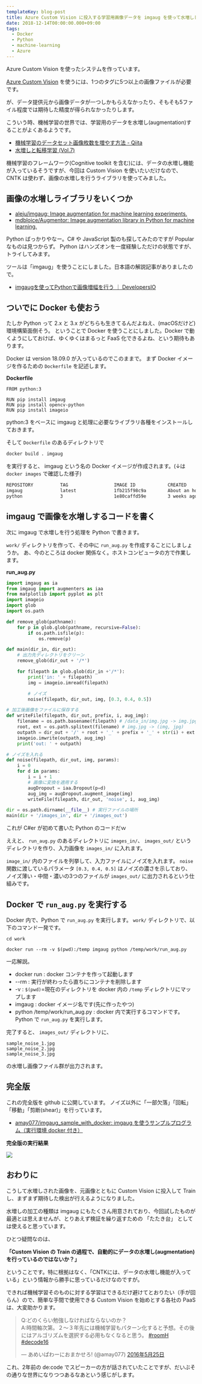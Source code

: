 ```yaml
---
templateKey: blog-post
title: Azure Custom Vision に投入する学習用画像データを imgaug を使って水増ししてみた
date: 2018-12-14T00:00:00.000+09:00
tags:
  - Docker
  - Python
  - machine-learning
  - Azure
---
```

Azure Custom Vision を使ったシステムを作っています。
<!--more-->

[Azure Custom Vision](https://azure.microsoft.com/ja-jp/services/cognitive-services/custom-vision-service/) を使うには、1つのタグに5つ以上の画像ファイルが必要です。

が、データ提供元から画像データが一つしかもらえなかったり、そもそも5ファイル程度では期待した精度が得られなかったりします。

こういう時、機械学習の世界では、学習用のデータを水増し(augmentation)することがよくあるようです。

* [機械学習のデータセット画像枚数を増やす方法 - Qiita](https://qiita.com/bohemian916/items/9630661cd5292240f8c7)
* [水増しと転移学習 (Vol.7)](https://products.sint.co.jp/aisia/blog/vol1-7)

機械学習のフレームワーク(Cognitive toolkit を含む)には、データの水増し機能が入っているそうですが、今回は Custom Vision を使いたいだけなので、CNTK は使わず、画像の水増しを行うライブラリを使ってみました。

## 画像の水増しライブラリをいくつか

* [aleju/imgaug: Image augmentation for machine learning experiments.](https://github.com/aleju/imgaug)
* [mdbloice/Augmentor: Image augmentation library in Python for machine learning.](https://github.com/mdbloice/Augmentor)

Python ばっかりやなー。C# や JavaScript 製のも探してみたのですが Popular なものは見つからず。
Python はハンズオンを一度経験しただけの状態ですが、トライしてみます。

ツールは「imgaug」を使うことにしました。日本語の解説記事がありましたので。

* [imgaugを使ってPythonで画像増幅を行う ｜ DevelopersIO](https://dev.classmethod.jp/etc/imgaug-introduction/)

## ついでに Docker も使おう

たしか Python って 2.x と 3.x がどちらも生きてるんだよねえ、(macOSだけど)環境構築面倒そう。
ということで Docker を使うことにしました。Docker で動くようにしておけば、ゆくゆくはまるっと FaaS 化できるよね、という期待もあります。

Docker は version 18.09.0 が入っているのでこのままで。
まず Docker イメージを作るための ``Dockerfile`` を記述します。

**Dockerfile**

```
FROM python:3

RUN pip install imgaug
RUN pip install opencv-python
RUN pip install imageio
```
python:3 をベースに imgaug と処理に必要なライブラリ各種をインストールしておきます。

そして ``Dockerfile`` のあるディレクトリで

```bash
docker build . imgaug
```

を実行すると、 imgaug という名の Docker イメージが作成されます。(↓は ``docker images`` で確認した様子)

```bash
REPOSITORY          TAG                 IMAGE ID            CREATED             SIZE
imgaug              latest              1fb215f98c9a        About an hour ago   1.41GB
python              3                   1e80caffd59e        3 weeks ago         923MB
```

## imgaug で画像を水増しするコードを書く

次に imgaug で水増しを行う処理を Python で書きます。

``work/`` ディレクトリを作って、その中に ``run_aug.py`` を作成することにしましょうか。
あ、今のところは docker 関係なく。ホストコンピュータの方で作業します。

**run_aug.py**

```python
import imgaug as ia
from imgaug import augmenters as iaa
from matplotlib import pyplot as plt
import imageio
import glob
import os.path

def remove_glob(pathname):
    for p in glob.glob(pathname, recursive=False):
        if os.path.isfile(p):
            os.remove(p)

def main(dir_in, dir_out):
    # 出力先ディレクトリをクリーン
    remove_glob(dir_out + '/*')

    for filepath in glob.glob(dir_in +'/*'):
        print('in: ' + filepath)
        img = imageio.imread(filepath)

        # ノイズ
        noise(filepath, dir_out, img, [0.3, 0.4, 0.5])

# 加工後画像をファイルに保存する
def writeFile(filepath, dir_out, prefix, i, aug_img):
    filename = os.path.basename(filepath) # /data_in/img.jpg -> img.jpg
    root, ext = os.path.splitext(filename) # img.jpg -> (img, jpg)
    outpath = dir_out + '/' + root + '_' + prefix + '_' + str(i) + ext
    imageio.imwrite(outpath, aug_img)
    print('out: ' + outpath)

# ノイズを入れる
def noise(filepath, dir_out, img, params):
    i = 0
    for d in params:
        i = i + 1
        # 画像に変換を適用する
        augDropout = iaa.Dropout(p=d)
        aug_img = augDropout.augment_image(img)
        writeFile(filepath, dir_out, 'noise', i, aug_img)

dir = os.path.dirname(__file__) # 実行ファイルの場所
main(dir + '/images_in', dir + '/images_out')
```

これが C#er が初めて書いた Python のコードだｗ

ええと、 ``run_aug.py`` のあるディレクトリに ``images_in/``、 ``images_out/`` というディレクトリを作り、入力画像を ``images_in/`` に入れます。

``image_in/`` 内のファイルを列挙して、入力ファイルにノイズを入れます。 ``noise`` 関数に渡しているパラメータ ``[0.3, 0.4, 0.5]`` はノイズの濃さを示しており、ノイズ薄い・中間・濃いの3つのファイルが ``images_out/`` に出力されるという仕組みです。

## Docker で ``run_aug.py`` を実行する

Docker 内で、Python で ``run_aug.py`` を実行します。
``work/`` ディレクトリで、以下のコマンド一発です。

```
cd work

docker run --rm -v $(pwd):/temp imgaug python /temp/work/run_aug.py
```

一応解説。

* docker run : docker コンテナを作って起動します
* --rm : 実行が終わったら直ちにコンテナを削除します
* -v : ``$(pwd)``=現在のディレクトリを docker 内の ``/temp`` ディレクトリにマップします
* imgaug : docker イメージ名です(先に作ったやつ)
* python /temp/work/run_aug.py : docker 内で実行するコマンドです。Python で ``run_aug.py`` を実行します。

完了すると、 ``images_out/`` ディレクトリに、

```
sample_noise_1.jpg
sample_noise_2.jpg
sample_noise_3.jpg
```

の水増し画像ファイル群が出力されます。

## 完全版

これの完全版を github に公開しています。
ノイズ以外に「一部欠落」「回転」「移動」「剪断(shear)」を行っています。

* [amay077/imgaug_sample_with_docker: imgaug を使うサンプルプログラム（実行環境 docker 付き）](https://github.com/amay077/imgaug_sample_with_docker)

**完全版の実行結果**

![](https://github.com/amay077/imgaug_sample_with_docker/raw/master/result.png)

## おわりに

こうして水増しされた画像を、元画像とともに Custom Vision に投入して Train し、まずまず期待した検出が行えるようになりました。

水増しの加工の種類は imgaug にもたくさん用意されており、今回試したものが最適とは思えませんが、とりあえず検証を繰り返すための 「たたき台」 としては使えると思っています。

ひとつ疑問なのは、

**「Custom Vision の Train の過程で、自動的にデータの水増し(augmentation)を行っているのではないか？」**

ということです。特に根拠はなく、「CNTKには、データの水増し機能が入っている」という情報から勝手に思っているだけなのですが。

できれば機械学習そのものに対する学習はできるだけ避けてとおりたい（手が回らん）ので、簡単な手間で使用できる Custom Vision を始めとする各社の PaaS は、大変助かります。

<blockquote class="twitter-tweet" data-lang="ja"><p lang="ja" dir="ltr">Q:どのくらい勉強しなければならないのか？<br>A:時間軸次第。２～３年先には機械学習もパターン化すると予想。その後にはアルゴリズムを選択する必用もなくなると思う。 <a href="https://twitter.com/hashtag/roomH?src=hash&amp;ref_src=twsrc%5Etfw">#roomH</a> <a href="https://twitter.com/hashtag/decode16?src=hash&amp;ref_src=twsrc%5Etfw">#decode16</a></p>&mdash; あめいぱわーにおまかせろ! (@amay077) <a href="https://twitter.com/amay077/status/735333613085020160?ref_src=twsrc%5Etfw">2016年5月25日</a></blockquote>
<script async src="https://platform.twitter.com/widgets.js" charset="utf-8"></script>

これ、2年前の de:code でスピーカーの方が話されていたことですが、だいぶその通りな世界になりつつあるなあという感じがします。
